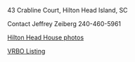 43 Crabline Court, Hilton Head Island, SC
  
Contact Jeffrey Zeiberg 240-460-5961

[Hilton Head House photos](https://www.vrbo.com/353935?pwaThumbnailDialog=thumbnail-gallery)

[VRBO Listing](https://www.vrbo.com/353935)
